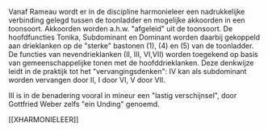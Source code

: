 Vanaf Rameau wordt er in de discipline harmonieleer een nadrukkelijke verbinding gelegd tussen de toonladder en mogelijke akkoorden in een toonsoort. Akkoorden worden a.h.w. "afgeleid" uit de toonsoort. De hoofdfuncties Tonika, Subdominant en Dominant worden daarbij gekoppeld aan drieklanken op de "sterke" bastonen (1), (4) en (5) van de toonladder. De functies van nevendrieklanken (II, III, VI,VII) worden toegekend op basis van gemeenschappelijke tonen met de hoofddrieklanken. Deze denkwijze leidt in de praktijk tot het "vervangingsdenken": IV kan als subdominant worden vervangen door II, I door VI, V door VII.

III is in de benadering vooral in mineur een "lastig verschijnsel", door Gottfried Weber zelfs "ein Unding" genoemd. 

[[XHARMONIELEER]]